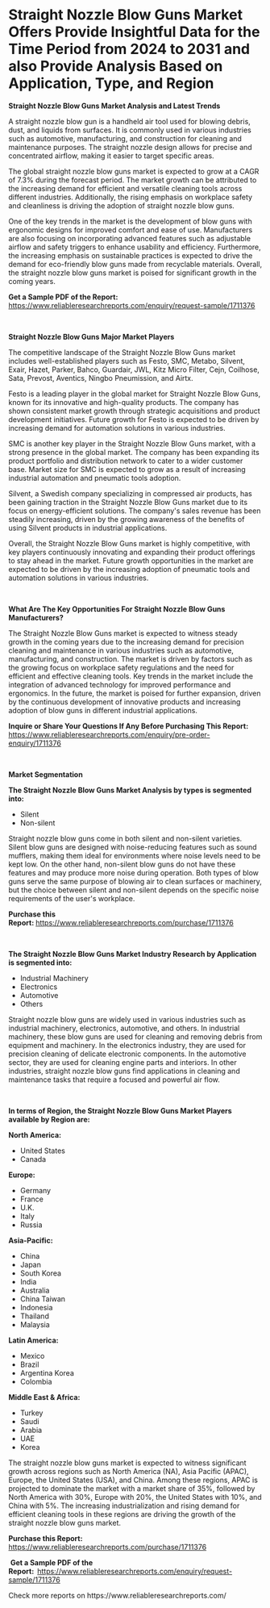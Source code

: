 <p><h1>Straight Nozzle Blow Guns Market Offers Provide Insightful Data for the Time Period from 2024 to 2031 and also Provide Analysis Based on Application, Type, and Region</h1></p><p><strong>Straight Nozzle Blow Guns Market Analysis and Latest Trends</strong></p>
<p><p>A straight nozzle blow gun is a handheld air tool used for blowing debris, dust, and liquids from surfaces. It is commonly used in various industries such as automotive, manufacturing, and construction for cleaning and maintenance purposes. The straight nozzle design allows for precise and concentrated airflow, making it easier to target specific areas.</p><p>The global straight nozzle blow guns market is expected to grow at a CAGR of 7.3% during the forecast period. The market growth can be attributed to the increasing demand for efficient and versatile cleaning tools across different industries. Additionally, the rising emphasis on workplace safety and cleanliness is driving the adoption of straight nozzle blow guns.</p><p>One of the key trends in the market is the development of blow guns with ergonomic designs for improved comfort and ease of use. Manufacturers are also focusing on incorporating advanced features such as adjustable airflow and safety triggers to enhance usability and efficiency. Furthermore, the increasing emphasis on sustainable practices is expected to drive the demand for eco-friendly blow guns made from recyclable materials. Overall, the straight nozzle blow guns market is poised for significant growth in the coming years.</p></p>
<p><strong>Get a Sample PDF of the Report:&nbsp;</strong> <a href="https://www.reliableresearchreports.com/enquiry/request-sample/1711376">https://www.reliableresearchreports.com/enquiry/request-sample/1711376</a></p>
<p>&nbsp;</p>
<p><strong>Straight Nozzle Blow Guns Major Market Players</strong></p>
<p><p>The competitive landscape of the Straight Nozzle Blow Guns market includes well-established players such as Festo, SMC, Metabo, Silvent, Exair, Hazet, Parker, Bahco, Guardair, JWL, Kitz Micro Filter, Cejn, Coilhose, Sata, Prevost, Aventics, Ningbo Pneumission, and Airtx.</p><p>Festo is a leading player in the global market for Straight Nozzle Blow Guns, known for its innovative and high-quality products. The company has shown consistent market growth through strategic acquisitions and product development initiatives. Future growth for Festo is expected to be driven by increasing demand for automation solutions in various industries.</p><p>SMC is another key player in the Straight Nozzle Blow Guns market, with a strong presence in the global market. The company has been expanding its product portfolio and distribution network to cater to a wider customer base. Market size for SMC is expected to grow as a result of increasing industrial automation and pneumatic tools adoption.</p><p>Silvent, a Swedish company specializing in compressed air products, has been gaining traction in the Straight Nozzle Blow Guns market due to its focus on energy-efficient solutions. The company's sales revenue has been steadily increasing, driven by the growing awareness of the benefits of using Silvent products in industrial applications.</p><p>Overall, the Straight Nozzle Blow Guns market is highly competitive, with key players continuously innovating and expanding their product offerings to stay ahead in the market. Future growth opportunities in the market are expected to be driven by the increasing adoption of pneumatic tools and automation solutions in various industries.</p></p>
<p>&nbsp;</p>
<p><strong>What Are The Key Opportunities For Straight Nozzle Blow Guns Manufacturers?</strong></p>
<p><p>The Straight Nozzle Blow Guns market is expected to witness steady growth in the coming years due to the increasing demand for precision cleaning and maintenance in various industries such as automotive, manufacturing, and construction. The market is driven by factors such as the growing focus on workplace safety regulations and the need for efficient and effective cleaning tools. Key trends in the market include the integration of advanced technology for improved performance and ergonomics. In the future, the market is poised for further expansion, driven by the continuous development of innovative products and increasing adoption of blow guns in different industrial applications.</p></p>
<p><strong>Inquire or Share Your Questions If Any Before Purchasing This Report:</strong> <a href="https://www.reliableresearchreports.com/enquiry/pre-order-enquiry/1711376">https://www.reliableresearchreports.com/enquiry/pre-order-enquiry/1711376</a></p>
<p>&nbsp;</p>
<p><strong>Market Segmentation</strong></p>
<p><strong>The Straight Nozzle Blow Guns Market Analysis by types is segmented into:</strong></p>
<p><ul><li>Silent</li><li>Non-silent</li></ul></p>
<p><p>Straight nozzle blow guns come in both silent and non-silent varieties. Silent blow guns are designed with noise-reducing features such as sound mufflers, making them ideal for environments where noise levels need to be kept low. On the other hand, non-silent blow guns do not have these features and may produce more noise during operation. Both types of blow guns serve the same purpose of blowing air to clean surfaces or machinery, but the choice between silent and non-silent depends on the specific noise requirements of the user's workplace.</p></p>
<p><strong>Purchase this Report:&nbsp;</strong><a href="https://www.reliableresearchreports.com/purchase/1711376">https://www.reliableresearchreports.com/purchase/1711376</a></p>
<p>&nbsp;</p>
<p><strong>The Straight Nozzle Blow Guns Market Industry Research by Application is segmented into:</strong></p>
<p><ul><li>Industrial Machinery</li><li>Electronics</li><li>Automotive</li><li>Others</li></ul></p>
<p><p>Straight nozzle blow guns are widely used in various industries such as industrial machinery, electronics, automotive, and others. In industrial machinery, these blow guns are used for cleaning and removing debris from equipment and machinery. In the electronics industry, they are used for precision cleaning of delicate electronic components. In the automotive sector, they are used for cleaning engine parts and interiors. In other industries, straight nozzle blow guns find applications in cleaning and maintenance tasks that require a focused and powerful air flow.</p></p>
<p>&nbsp;</p>
<p><strong>In terms of Region, the Straight Nozzle Blow Guns Market Players available by Region are:</strong></p>
<p>
    <p> <strong> North America: </strong>
        <ul>
            <li>United States</li>
            <li>Canada</li>
        </ul>
        </p> 
    <p> <strong> Europe: </strong>
        <ul>
            <li>Germany</li>
            <li>France</li>
            <li>U.K.</li>
            <li>Italy</li>
            <li>Russia</li>
        </ul>
        </p> 
    <p> <strong> Asia-Pacific: </strong>
        <ul>
            <li>China</li>
            <li>Japan</li>
            <li>South Korea</li>
            <li>India</li>
            <li>Australia</li>
            <li>China Taiwan</li>
            <li>Indonesia</li>
            <li>Thailand</li>
            <li>Malaysia</li>
        </ul>
        </p> 
    <p> <strong> Latin America: </strong>
        <ul>
            <li>Mexico</li>
            <li>Brazil</li>
            <li>Argentina Korea</li>
            <li>Colombia</li>
        </ul>
        </p> 
    <p> <strong> Middle East & Africa: </strong>
        <ul>
            <li>Turkey</li>
            <li>Saudi</li>
            <li>Arabia</li>
            <li>UAE</li>
            <li>Korea</li>
        </ul>
    </p>
    </p>
<p><p>The straight nozzle blow guns market is expected to witness significant growth across regions such as North America (NA), Asia Pacific (APAC), Europe, the United States (USA), and China. Among these regions, APAC is projected to dominate the market with a market share of 35%, followed by North America with 30%, Europe with 20%, the United States with 10%, and China with 5%. The increasing industrialization and rising demand for efficient cleaning tools in these regions are driving the growth of the straight nozzle blow guns market.</p></p>
<p><strong>Purchase this Report: </strong><a href="https://www.reliableresearchreports.com/purchase/1711376">https://www.reliableresearchreports.com/purchase/1711376</a></p>
<p>&nbsp;<strong>Get a Sample PDF of the Report:&nbsp;&nbsp;</strong><a href="https://www.reliableresearchreports.com/enquiry/request-sample/1711376">https://www.reliableresearchreports.com/enquiry/request-sample/1711376</a></p>
<p><strong></strong></p>
<p>Check more reports on https://www.reliableresearchreports.com/</p>